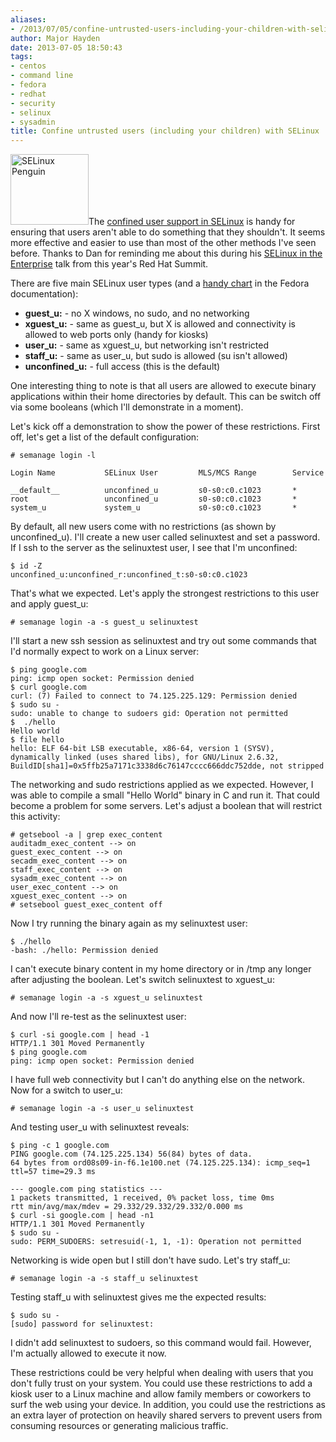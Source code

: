 ```yaml
---
aliases:
- /2013/07/05/confine-untrusted-users-including-your-children-with-selinux/
author: Major Hayden
date: 2013-07-05 18:50:43
tags:
- centos
- command line
- fedora
- redhat
- security
- selinux
- sysadmin
title: Confine untrusted users (including your children) with SELinux
---
```


[<img src="https://major.io/wp-content/uploads/2011/09/selinux-penguin-125.png" alt="SELinux Penguin" width="125" height="113" class="alignright size-full wp-image-2532" />][1]The [confined user support in SELinux][2] is handy for ensuring that users aren't able to do something that they shouldn't. It seems more effective and easier to use than most of the other methods I've seen before. Thanks to Dan for reminding me about this during his [SELinux in the Enterprise][3] talk from this year's Red Hat Summit.

There are five main SELinux user types (and a [handy chart][4] in the Fedora documentation):

  * **guest_u:** - no X windows, no sudo, and no networking
  * **xguest_u:** - same as guest_u, but X is allowed and connectivity is allowed to web ports only (handy for kiosks)
  * **user_u:** - same as xguest_u, but networking isn't restricted
  * **staff_u:** - same as user_u, but sudo is allowed (su isn't allowed)
  * **unconfined_u:** - full access (this is the default)

One interesting thing to note is that all users are allowed to execute binary applications within their home directories by default. This can be switch off via some booleans (which I'll demonstrate in a moment).

Let's kick off a demonstration to show the power of these restrictions. First off, let's get a list of the default configuration:

```
# semanage login -l

Login Name           SELinux User         MLS/MCS Range        Service

__default__          unconfined_u         s0-s0:c0.c1023       *
root                 unconfined_u         s0-s0:c0.c1023       *
system_u             system_u             s0-s0:c0.c1023       *
```


By default, all new users come with no restrictions (as shown by unconfined_u). I'll create a new user called selinuxtest and set a password. If I ssh to the server as the selinuxtest user, I see that I'm unconfined:

```
$ id -Z
unconfined_u:unconfined_r:unconfined_t:s0-s0:c0.c1023
```


That's what we expected. Let's apply the strongest restrictions to this user and apply guest_u:

```
# semanage login -a -s guest_u selinuxtest
```


I'll start a new ssh session as selinuxtest and try out some commands that I'd normally expect to work on a Linux server:

```
$ ping google.com
ping: icmp open socket: Permission denied
$ curl google.com
curl: (7) Failed to connect to 74.125.225.129: Permission denied
$ sudo su -
sudo: unable to change to sudoers gid: Operation not permitted
$  ./hello
Hello world
$ file hello
hello: ELF 64-bit LSB executable, x86-64, version 1 (SYSV), dynamically linked (uses shared libs), for GNU/Linux 2.6.32, BuildID[sha1]=0x5ffb25a7171c3338d6c76147cccc666ddc752dde, not stripped
```


The networking and sudo restrictions applied as we expected. However, I was able to compile a small "Hello World" binary in C and run it. That could become a problem for some servers. Let's adjust a boolean that will restrict this activity:

```
# getsebool -a | grep exec_content
auditadm_exec_content --> on
guest_exec_content --> on
secadm_exec_content --> on
staff_exec_content --> on
sysadm_exec_content --> on
user_exec_content --> on
xguest_exec_content --> on
# setsebool guest_exec_content off
```


Now I try running the binary again as my selinuxtest user:

```
$ ./hello
-bash: ./hello: Permission denied
```


I can't execute binary content in my home directory or in /tmp any longer after adjusting the boolean. Let's switch selinuxtest to xguest_u:

```
# semanage login -a -s xguest_u selinuxtest
```


And now I'll re-test as the selinuxtest user:

```
$ curl -si google.com | head -1
HTTP/1.1 301 Moved Permanently
$ ping google.com
ping: icmp open socket: Permission denied
```


I have full web connectivity but I can't do anything else on the network. Now for a switch to user_u:

```
# semanage login -a -s user_u selinuxtest
```


And testing user_u with selinuxtest reveals:

```
$ ping -c 1 google.com
PING google.com (74.125.225.134) 56(84) bytes of data.
64 bytes from ord08s09-in-f6.1e100.net (74.125.225.134): icmp_seq=1 ttl=57 time=29.3 ms

--- google.com ping statistics ---
1 packets transmitted, 1 received, 0% packet loss, time 0ms
rtt min/avg/max/mdev = 29.332/29.332/29.332/0.000 ms
$ curl -si google.com | head -n1
HTTP/1.1 301 Moved Permanently
$ sudo su -
sudo: PERM_SUDOERS: setresuid(-1, 1, -1): Operation not permitted
```


Networking is wide open but I still don't have sudo. Let's try staff_u:

```
# semanage login -a -s staff_u selinuxtest
```


Testing staff_u with selinuxtest gives me the expected results:

```
$ sudo su -
[sudo] password for selinuxtest:
```


I didn't add selinuxtest to sudoers, so this command would fail. However, I'm actually allowed to execute it now.

These restrictions could be very helpful when dealing with users that you don't fully trust on your system. You could use these restrictions to add a kiosk user to a Linux machine and allow family members or coworkers to surf the web using your device. In addition, you could use the restrictions as an extra layer of protection on heavily shared servers to prevent users from consuming resources or generating malicious traffic.

 [1]: https://major.io/wp-content/uploads/2011/09/selinux-penguin-125.png
 [2]: https://danwalsh.livejournal.com/10461.html?thread=88029
 [3]: https://rhsummit.files.wordpress.com/2013/06/summitselinuxenterprise.pdf
 [4]: https://docs.fedoraproject.org/en-US/Fedora/12/html/Security-Enhanced_Linux/sect-Security-Enhanced_Linux-Targeted_Policy-Confined_and_Unconfined_Users.html
